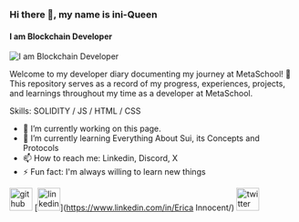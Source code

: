 ### Hi there 👋, my name is ini-Queen
#### I am Blockchain Developer
![I am Blockchain Developer](https://metaschool.so/articles/wp-content/uploads/2022/01/Frame-fdfd5.png)

Welcome to my developer diary documenting my journey at MetaSchool! 🚀 This repository serves as a record of my progress, experiences, projects, and learnings throughout my time as a developer at MetaSchool.

Skills: SOLIDITY / JS / HTML / CSS

- 🔭 I’m currently working on this page. 
- 🌱 I’m currently learning  Everything About Sui, its Concepts and Protocols 
- 📫 How to reach me:  Linkedin, Discord, X 
- ⚡ Fun fact: I'm always willing to learn new things 


[<img src='https://cdn.jsdelivr.net/npm/simple-icons@3.0.1/icons/github.svg' alt='github' height='40'>](https://github.com/ini-Quee)  [<img src='https://cdn.jsdelivr.net/npm/simple-icons@3.0.1/icons/linkedin.svg' alt='linkedin' height='40'>](https://www.linkedin.com/in/Erica Innocent/)  [<img src='https://cdn.jsdelivr.net/npm/simple-icons@3.0.1/icons/twitter.svg' alt='twitter' height='40'>](https://twitter.com/@innocentErica)  


